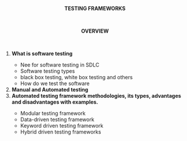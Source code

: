 <p style="text-align:center"><b>TESTING FRAMEWORKS</b></p><br>
<p style="text-align:center"><b>OVERVIEW</b></p><br>

<ol type="">
<li><b>What is software testing</b></li>

-	Nee for software testing in SDLC
-	Software testing types
-   black box testing, white box testing and others
-	How do we test the software

<li><b>Manual and Automated testing</b></li>

<li><b>Automated testing framework methodologies, its types, advantages and disadvantages with examples.</b></li>

-	Modular testing framework 
-	Data-driven testing framework 
-	Keyword driven testing framework 
-	Hybrid driven testing frameworks
